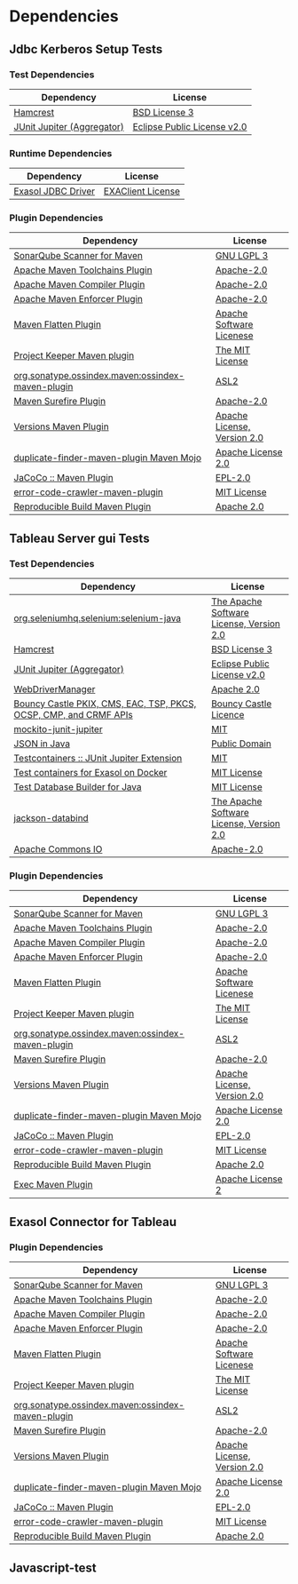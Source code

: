 <!-- @formatter:off -->
# Dependencies

## Jdbc Kerberos Setup Tests

### Test Dependencies

| Dependency                      | License                          |
| ------------------------------- | -------------------------------- |
| [Hamcrest][0]                   | [BSD License 3][1]               |
| [JUnit Jupiter (Aggregator)][2] | [Eclipse Public License v2.0][3] |

### Runtime Dependencies

| Dependency              | License                |
| ----------------------- | ---------------------- |
| [Exasol JDBC Driver][4] | [EXAClient License][5] |

### Plugin Dependencies

| Dependency                                              | License                          |
| ------------------------------------------------------- | -------------------------------- |
| [SonarQube Scanner for Maven][6]                        | [GNU LGPL 3][7]                  |
| [Apache Maven Toolchains Plugin][8]                     | [Apache-2.0][9]                  |
| [Apache Maven Compiler Plugin][10]                      | [Apache-2.0][9]                  |
| [Apache Maven Enforcer Plugin][11]                      | [Apache-2.0][9]                  |
| [Maven Flatten Plugin][12]                              | [Apache Software Licenese][9]    |
| [Project Keeper Maven plugin][13]                       | [The MIT License][14]            |
| [org.sonatype.ossindex.maven:ossindex-maven-plugin][15] | [ASL2][16]                       |
| [Maven Surefire Plugin][17]                             | [Apache-2.0][9]                  |
| [Versions Maven Plugin][18]                             | [Apache License, Version 2.0][9] |
| [duplicate-finder-maven-plugin Maven Mojo][19]          | [Apache License 2.0][20]         |
| [JaCoCo :: Maven Plugin][21]                            | [EPL-2.0][22]                    |
| [error-code-crawler-maven-plugin][23]                   | [MIT License][24]                |
| [Reproducible Build Maven Plugin][25]                   | [Apache 2.0][16]                 |

## Tableau Server gui Tests

### Test Dependencies

| Dependency                                                              | License                                        |
| ----------------------------------------------------------------------- | ---------------------------------------------- |
| [org.seleniumhq.selenium:selenium-java][26]                             | [The Apache Software License, Version 2.0][16] |
| [Hamcrest][0]                                                           | [BSD License 3][1]                             |
| [JUnit Jupiter (Aggregator)][2]                                         | [Eclipse Public License v2.0][3]               |
| [WebDriverManager][27]                                                  | [Apache 2.0][28]                               |
| [Bouncy Castle PKIX, CMS, EAC, TSP, PKCS, OCSP, CMP, and CRMF APIs][29] | [Bouncy Castle Licence][30]                    |
| [mockito-junit-jupiter][31]                                             | [MIT][32]                                      |
| [JSON in Java][33]                                                      | [Public Domain][34]                            |
| [Testcontainers :: JUnit Jupiter Extension][35]                         | [MIT][36]                                      |
| [Test containers for Exasol on Docker][37]                              | [MIT License][38]                              |
| [Test Database Builder for Java][39]                                    | [MIT License][40]                              |
| [jackson-databind][41]                                                  | [The Apache Software License, Version 2.0][9]  |
| [Apache Commons IO][42]                                                 | [Apache-2.0][9]                                |

### Plugin Dependencies

| Dependency                                              | License                          |
| ------------------------------------------------------- | -------------------------------- |
| [SonarQube Scanner for Maven][6]                        | [GNU LGPL 3][7]                  |
| [Apache Maven Toolchains Plugin][8]                     | [Apache-2.0][9]                  |
| [Apache Maven Compiler Plugin][10]                      | [Apache-2.0][9]                  |
| [Apache Maven Enforcer Plugin][11]                      | [Apache-2.0][9]                  |
| [Maven Flatten Plugin][12]                              | [Apache Software Licenese][9]    |
| [Project Keeper Maven plugin][13]                       | [The MIT License][14]            |
| [org.sonatype.ossindex.maven:ossindex-maven-plugin][15] | [ASL2][16]                       |
| [Maven Surefire Plugin][17]                             | [Apache-2.0][9]                  |
| [Versions Maven Plugin][18]                             | [Apache License, Version 2.0][9] |
| [duplicate-finder-maven-plugin Maven Mojo][19]          | [Apache License 2.0][20]         |
| [JaCoCo :: Maven Plugin][21]                            | [EPL-2.0][22]                    |
| [error-code-crawler-maven-plugin][23]                   | [MIT License][24]                |
| [Reproducible Build Maven Plugin][25]                   | [Apache 2.0][16]                 |
| [Exec Maven Plugin][43]                                 | [Apache License 2][9]            |

## Exasol Connector for Tableau

### Plugin Dependencies

| Dependency                                              | License                          |
| ------------------------------------------------------- | -------------------------------- |
| [SonarQube Scanner for Maven][6]                        | [GNU LGPL 3][7]                  |
| [Apache Maven Toolchains Plugin][8]                     | [Apache-2.0][9]                  |
| [Apache Maven Compiler Plugin][10]                      | [Apache-2.0][9]                  |
| [Apache Maven Enforcer Plugin][11]                      | [Apache-2.0][9]                  |
| [Maven Flatten Plugin][12]                              | [Apache Software Licenese][9]    |
| [Project Keeper Maven plugin][13]                       | [The MIT License][14]            |
| [org.sonatype.ossindex.maven:ossindex-maven-plugin][15] | [ASL2][16]                       |
| [Maven Surefire Plugin][17]                             | [Apache-2.0][9]                  |
| [Versions Maven Plugin][18]                             | [Apache License, Version 2.0][9] |
| [duplicate-finder-maven-plugin Maven Mojo][19]          | [Apache License 2.0][20]         |
| [JaCoCo :: Maven Plugin][21]                            | [EPL-2.0][22]                    |
| [error-code-crawler-maven-plugin][23]                   | [MIT License][24]                |
| [Reproducible Build Maven Plugin][25]                   | [Apache 2.0][16]                 |

## Javascript-test

[0]: http://hamcrest.org/JavaHamcrest/
[1]: http://opensource.org/licenses/BSD-3-Clause
[2]: https://junit.org/junit5/
[3]: https://www.eclipse.org/legal/epl-v20.html
[4]: http://www.exasol.com/
[5]: https://repo1.maven.org/maven2/com/exasol/exasol-jdbc/24.1.0/exasol-jdbc-24.1.0-license.txt
[6]: http://sonarsource.github.io/sonar-scanner-maven/
[7]: http://www.gnu.org/licenses/lgpl.txt
[8]: https://maven.apache.org/plugins/maven-toolchains-plugin/
[9]: https://www.apache.org/licenses/LICENSE-2.0.txt
[10]: https://maven.apache.org/plugins/maven-compiler-plugin/
[11]: https://maven.apache.org/enforcer/maven-enforcer-plugin/
[12]: https://www.mojohaus.org/flatten-maven-plugin/
[13]: https://github.com/exasol/project-keeper/
[14]: https://github.com/exasol/project-keeper/blob/main/LICENSE
[15]: https://sonatype.github.io/ossindex-maven/maven-plugin/
[16]: http://www.apache.org/licenses/LICENSE-2.0.txt
[17]: https://maven.apache.org/surefire/maven-surefire-plugin/
[18]: https://www.mojohaus.org/versions/versions-maven-plugin/
[19]: https://basepom.github.io/duplicate-finder-maven-plugin
[20]: http://www.apache.org/licenses/LICENSE-2.0.html
[21]: https://www.jacoco.org/jacoco/trunk/doc/maven.html
[22]: https://www.eclipse.org/legal/epl-2.0/
[23]: https://github.com/exasol/error-code-crawler-maven-plugin/
[24]: https://github.com/exasol/error-code-crawler-maven-plugin/blob/main/LICENSE
[25]: http://zlika.github.io/reproducible-build-maven-plugin
[26]: https://selenium.dev/
[27]: https://bonigarcia.dev/webdrivermanager/
[28]: https://www.apache.org/licenses/LICENSE-2.0
[29]: https://www.bouncycastle.org/java.html
[30]: https://www.bouncycastle.org/licence.html
[31]: https://github.com/mockito/mockito
[32]: https://opensource.org/licenses/MIT
[33]: https://github.com/douglascrockford/JSON-java
[34]: https://github.com/stleary/JSON-java/blob/master/LICENSE
[35]: https://java.testcontainers.org
[36]: http://opensource.org/licenses/MIT
[37]: https://github.com/exasol/exasol-testcontainers/
[38]: https://github.com/exasol/exasol-testcontainers/blob/main/LICENSE
[39]: https://github.com/exasol/test-db-builder-java/
[40]: https://github.com/exasol/test-db-builder-java/blob/main/LICENSE
[41]: https://github.com/FasterXML/jackson
[42]: https://commons.apache.org/proper/commons-io/
[43]: https://www.mojohaus.org/exec-maven-plugin
